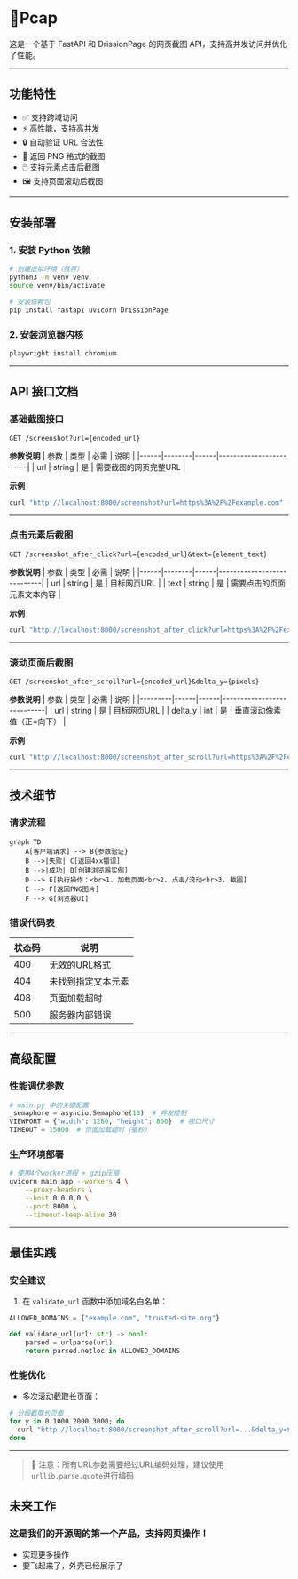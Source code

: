 # 📸Pcap

这是一个基于 FastAPI 和 DrissionPage 的网页截图 API，支持高并发访问并优化了性能。

---

## 功能特性
- ✅ 支持跨域访问
- ⚡️ 高性能，支持高并发
- 🔒 自动验证 URL 合法性
- 📸 返回 PNG 格式的截图
- 🖱️ 支持元素点击后截图
- 🖼️ 支持页面滚动后截图

---

## 安装部署

### 1. 安装 Python 依赖
```bash
# 创建虚拟环境（推荐）
python3 -m venv venv
source venv/bin/activate

# 安装依赖包
pip install fastapi uvicorn DrissionPage
```

### 2. 安装浏览器内核
```bash
playwright install chromium
```

---

## API 接口文档

### 基础截图接口
```http
GET /screenshot?url={encoded_url}
```
**参数说明**
| 参数 | 类型   | 必需 | 说明                   |
|------|--------|------|------------------------|
| url  | string | 是   | 需要截图的网页完整URL  |

**示例**
```bash
curl "http://localhost:8000/screenshot?url=https%3A%2F%2Fexample.com" -o output.png
```

---

### 点击元素后截图
```http
GET /screenshot_after_click?url={encoded_url}&text={element_text}
```
**参数说明**
| 参数 | 类型   | 必需 | 说明                       |
|------|--------|------|----------------------------|
| url  | string | 是   | 目标网页URL                |
| text | string | 是   | 需要点击的页面元素文本内容 |

**示例**
```bash
curl "http://localhost:8000/screenshot_after_click?url=https%3A%2F%2Fexample.com&text=Sign%20In" -o clicked.png
```

---

### 滚动页面后截图
```http
GET /screenshot_after_scroll?url={encoded_url}&delta_y={pixels}
```
**参数说明**
| 参数    | 类型 | 必需 | 说明                       |
|---------|------|------|----------------------------|
| url     | string | 是 | 目标网页URL                |
| delta_y | int    | 是 | 垂直滚动像素值（正=向下）  |

**示例**
```bash
curl "http://localhost:8000/screenshot_after_scroll?url=https%3A%2F%2Fexample.com&delta_y=800" -o scrolled.png
```

---

## 技术细节

### 请求流程
```mermaid
graph TD
    A[客户端请求] --> B{参数验证}
    B -->|失败| C[返回4xx错误]
    B -->|成功| D[创建浏览器实例]
    D --> E[执行操作：<br>1. 加载页面<br>2. 点击/滚动<br>3. 截图]
    E --> F[返回PNG图片]
    F --> G[浏览器UI]
```

### 错误代码表
| 状态码 | 说明                        |
|--------|-----------------------------|
| 400    | 无效的URL格式               |
| 404    | 未找到指定文本元素          |
| 408    | 页面加载超时                |
| 500    | 服务器内部错误              |

---

## 高级配置

### 性能调优参数
```python
# main.py 中的关键配置
_semaphore = asyncio.Semaphore(10)  # 并发控制
VIEWPORT = {"width": 1280, "height": 800}  # 视口尺寸
TIMEOUT = 15000  # 页面加载超时（毫秒）
```

### 生产环境部署
```bash
# 使用4个worker进程 + gzip压缩
uvicorn main:app --workers 4 \
    --proxy-headers \
    --host 0.0.0.0 \
    --port 8000 \
    --timeout-keep-alive 30
```

---

## 最佳实践

### 安全建议
1. 在 `validate_url` 函数中添加域名白名单：
```python
ALLOWED_DOMAINS = {"example.com", "trusted-site.org"}

def validate_url(url: str) -> bool:
    parsed = urlparse(url)
    return parsed.netloc in ALLOWED_DOMAINS
```

### 性能优化
- 多次滚动截取长页面：
```bash
# 分段截取长页面
for y in 0 1000 2000 3000; do
  curl "http://localhost:8000/screenshot_after_scroll?url=...&delta_y=$y" -o "part_$y.png"
done
```

---
> 📌 注意：所有URL参数需要经过URL编码处理，建议使用`urllib.parse.quote`进行编码

## 未来工作
### 这是我们的开源周的第一个产品，支持网页操作！
*   实现更多操作
*   要飞起来了，外壳已经展示了
